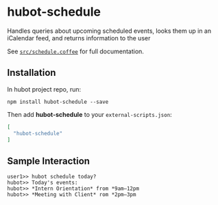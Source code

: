 # hubot-schedule

Handles queries about upcoming scheduled events, looks them up in an iCalendar feed, and returns information to the user

See [`src/schedule.coffee`](src/schedule.coffee) for full documentation.

## Installation

In hubot project repo, run:

`npm install hubot-schedule --save`

Then add **hubot-schedule** to your `external-scripts.json`:

```json
[
  "hubot-schedule"
]
```

## Sample Interaction

```
user1>> hubot schedule today?
hubot>> Today's events: 
hubot>> *Intern Orientation* from *9am–12pm
hubot>> *Meeting with Client* rom *2pm–3pm
```
